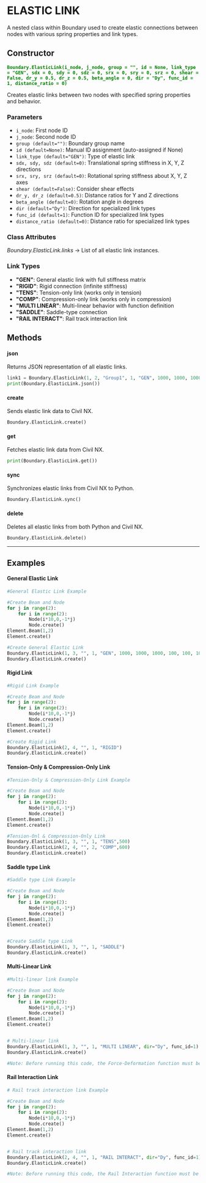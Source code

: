 # ELASTIC LINK

A nested class within Boundary used to create elastic connections between nodes with various spring properties and link types.

## Constructor
**<font color="green">`Boundary.ElasticLink(i_node, j_node, group = "", id = None, link_type = "GEN", sdx = 0, sdy = 0, sdz = 0, srx = 0, sry = 0, srz = 0, shear = False, dr_y = 0.5, dr_z = 0.5, beta_angle = 0, dir = "Dy", func_id = 1, distance_ratio = 0)`</font>**

Creates elastic links between two nodes with specified spring properties and behavior.


### Parameters
* `i_node`: First node ID
* `j_node`: Second node ID
* `group (default="")`: Boundary group name
* `id (default=None)`: Manual ID assignment (auto-assigned if None)
* `link_type (default="GEN")`: Type of elastic link
* `sdx, sdy, sdz (default=0)`: Translational spring stiffness in X, Y, Z directions
* `srx, sry, srz (default=0)`: Rotational spring stiffness about X, Y, Z axes
* `shear (default=False)`: Consider shear effects
* `dr_y, dr_z (default=0.5)`: Distance ratios for Y and Z directions
* `beta_angle (default=0)`: Rotation angle in degrees
* `dir (default="Dy")`: Direction for specialized link types
* `func_id (default=1)`: Function ID for specialized link types
* `distance_ratio (default=0)`: Distance ratio for specialized link types


### Class Attributes
*Boundary.ElasticLink.links* -> List of all elastic link instances.



### Link Types
* **"GEN"**: General elastic link with full stiffness matrix
* **"RIGID"**: Rigid connection (infinite stiffness)
* **"TENS"**: Tension-only link (works only in tension)
* **"COMP"**: Compression-only link (works only in compression)
* **"MULTI LINEAR"**: Multi-linear behavior with function definition
* **"SADDLE"**: Saddle-type connection
* **"RAIL INTERACT"**: Rail track interaction link






## Methods

#### json
Returns JSON representation of all elastic links.

```py
link1 = Boundary.ElasticLink(1, 2, "Group1", 1, "GEN", 1000, 1000, 1000)
print(Boundary.ElasticLink.json())
```

#### create
Sends elastic link data to Civil NX.

```py
Boundary.ElasticLink.create()
```

#### get
Fetches elastic link data from Civil NX.

```py
print(Boundary.ElasticLink.get())
```

#### sync
Synchronizes elastic links from Civil NX to Python.

```py
Boundary.ElasticLink.sync()
```

#### delete
Deletes all elastic links from both Python and Civil NX.

```py
Boundary.ElasticLink.delete()
```

---









## Examples

#### General Elastic Link
```py
#General Elastic Link Example

#Create Beam and Node
for j in range(2):
    for i in range(2):
        Node(i*10,0,-1*j)
        Node.create()
Element.Beam(1,2)
Element.create()

#Create General Elastic Link    
Boundary.ElasticLink(1, 3, "", 1, "GEN", 1000, 1000, 1000, 100, 100, 100)
Boundary.ElasticLink.create()
```

#### Rigid Link
```py
#Rigid Link Example

#Create Beam and Node
for j in range(2):
    for i in range(2):
        Node(i*10,0,-1*j)
        Node.create()
Element.Beam(1,2)
Element.create()

#Create Rigid Link    
Boundary.ElasticLink(2, 4, "", 1, "RIGID")
Boundary.ElasticLink.create()

```

#### Tension-Only & Compression-Only Link
```py
#Tension-Only & Compression-Only Link Example

#Create Beam and Node
for j in range(2):
    for i in range(2):
        Node(i*10,0,-1*j)
        Node.create()
Element.Beam(1,2)
Element.create()

#Tension-Onl & Compression-Only Link    
Boundary.ElasticLink(1, 3, "", 1, "TENS",500)
Boundary.ElasticLink(2, 4, "", 2, "COMP",600)
Boundary.ElasticLink.create()
```

#### Saddle type Link
```py
#Saddle type Link Example

#Create Beam and Node
for j in range(2):
    for i in range(2):
        Node(i*10,0,-1*j)
        Node.create()
Element.Beam(1,2)
Element.create()


#Create Saddle type Link    
Boundary.ElasticLink(1, 3, "", 1, "SADDLE")
Boundary.ElasticLink.create()

```

#### Multi-Linear Link
```py
#Multi-linear link Example

#Create Beam and Node
for j in range(2):
    for i in range(2):
        Node(i*10,0,-1*j)
        Node.create()
Element.Beam(1,2)
Element.create()


# Multi-linear link
Boundary.ElasticLink(1, 3, "", 1, "MULTI LINEAR", dir="Dy", func_id=1)
Boundary.ElasticLink.create()

#Note: Before running this code, the Force-Deformation function must be created in Civil NX to avoid any errors.

```

#### Rail Interaction Link
```py
# Rail track interaction link Example

#Create Beam and Node
for j in range(2):
    for i in range(2):
        Node(i*10,0,-1*j)
        Node.create()
Element.Beam(1,2)
Element.create()


# Rail track interaction link
Boundary.ElasticLink(2, 4, "", 1, "RAIL INTERACT", dir="Dy", func_id=1)
Boundary.ElasticLink.create()

#Note: Before running this code, the Rail Interaction function must be created in Civil NX to avoid any errors.
```
